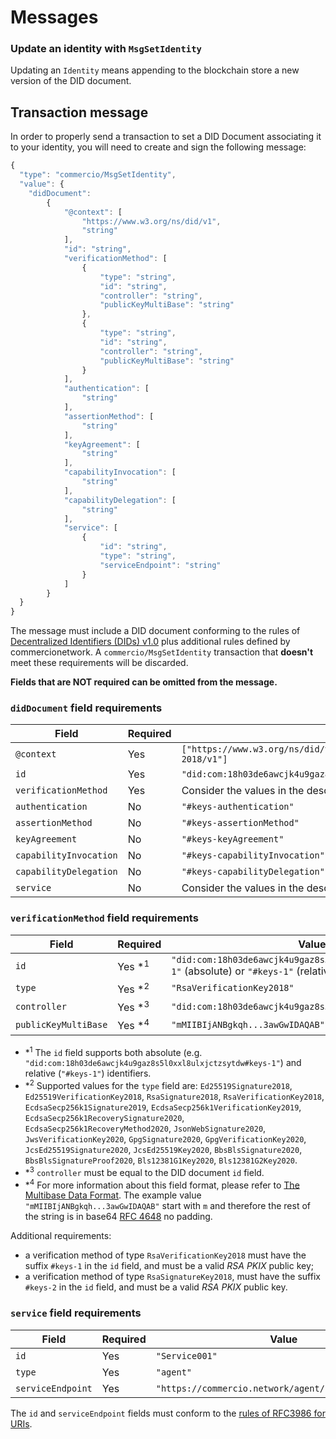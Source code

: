 <!--
order: 3
-->

# Messages

### Update an identity with `MsgSetIdentity`

Updating an `Identity` means appending to the blockchain store a new version of the DID document.

## Transaction message
In order to properly send a transaction to set a DID Document associating it to your identity, you will need to create and sign the following message:

```javascript
{
  "type": "commercio/MsgSetIdentity",
  "value": {
    "didDocument":
        {
            "@context": [
                "https://www.w3.org/ns/did/v1",
                "string"
            ],
            "id": "string",
            "verificationMethod": [
                {
                    "type": "string",
                    "id": "string",
                    "controller": "string",
                    "publicKeyMultiBase": "string"
                },
                {
                    "type": "string",
                    "id": "string",
                    "controller": "string",
                    "publicKeyMultiBase": "string"
                }
            ],
            "authentication": [
                "string"
            ],
            "assertionMethod": [
                "string"
            ],
            "keyAgreement": [
                "string"
            ],
            "capabilityInvocation": [
                "string"
            ],
            "capabilityDelegation": [
                "string"
            ],
            "service": [
                {
                    "id": "string",
                    "type": "string",
                    "serviceEndpoint": "string"
                }
            ]
        }
  }
}
```

The message must include a DID document conforming to the rules of [Decentralized Identifiers (DIDs) v1.0](https://www.w3.org/TR/2021/PR-did-core-20210803/) plus additional rules defined by commercionetwork.
A `commercio/MsgSetIdentity` transaction that **doesn't** meet these requirements will be discarded.

**Fields that are NOT required can be omitted from the message.**

### `didDocument` field requirements

| Field                  | Required | Value |
| ---                  | ------ | --- |
| `@context`             | Yes      | `["https://www.w3.org/ns/did/v1","https://w3id.org/security/suites/ed25519-2018/v1"]` |
| `id`                   | Yes      | `"did:com:18h03de6awcjk4u9gaz8s5l0xxl8ulxjctzsytd"` |
| `verificationMethod`   | Yes      | Consider the values in the description below | 
| `authentication`       | No       | `"#keys-authentication"` |
| `assertionMethod`      | No       | `"#keys-assertionMethod"` |
| `keyAgreement`         | No       | `"#keys-keyAgreement"` |
| `capabilityInvocation` | No       | `"#keys-capabilityInvocation"` |
| `capabilityDelegation` | No       | `"#keys-capabilityDelegation"` |
| `service`              | No       | Consider the values in the description below |

### `verificationMethod` field requirements
| Field                  | Required | Value |
| ---                  | ------ | --- |
| `id`                   | Yes *<sup>1</sup> | `"did:com:18h03de6awcjk4u9gaz8s5l0xxl8ulxjctzsytdw#keys-1"` (absolute) or `"#keys-1"` (relative) | 
| `type`                 | Yes *<sup>2</sup> | `"RsaVerificationKey2018"` | 
| `controller`           | Yes *<sup>3</sup> | `"did:com:18h03de6awcjk4u9gaz8s5l0xxl8ulxjctzsytd"` | 
| `publicKeyMultiBase`   | Yes *<sup>4</sup> | `"mMIIBIjANBgkqh...3awGwIDAQAB"` | 

- *<sup>1</sup> The `id` field supports both absolute (e.g. `"did:com:18h03de6awcjk4u9gaz8s5l0xxl8ulxjctzsytdw#keys-1"`) and relative (`"#keys-1"`) identifiers.
- *<sup>2</sup> Supported values for the `type` field are: `Ed25519Signature2018`, `Ed25519VerificationKey2018`, `RsaSignature2018`, `RsaVerificationKey2018`, `EcdsaSecp256k1Signature2019`, `EcdsaSecp256k1VerificationKey2019`, `EcdsaSecp256k1RecoverySignature2020`, `EcdsaSecp256k1RecoveryMethod2020`, `JsonWebSignature2020`, `JwsVerificationKey2020`, `GpgSignature2020`, `GpgVerificationKey2020`, `JcsEd25519Signature2020`, `JcsEd25519Key2020`, `BbsBlsSignature2020`, `BbsBlsSignatureProof2020`, `Bls12381G1Key2020`, `Bls12381G2Key2020`.
- *<sup>3</sup> `controller` must be equal to the DID document `id` field.
- *<sup>4</sup> For more information about this field format, please refer to [The Multibase Data Format](https://tools.ietf.org/id/draft-multiformats-multibase-00.html). The example value `"mMIIBIjANBgkqh...3awGwIDAQAB"` start with `m` and therefore the rest of the string is in base64 [RFC 4648](https://datatracker.ietf.org/doc/html/rfc4648) no padding.

Additional requirements:
- a verification method of type `RsaVerificationKey2018` must have the suffix `#keys-1` in the `id` field, and must be a valid _RSA PKIX_ public key;
- a verification method of type `RsaSignatureKey2018`, must have the suffix `#keys-2` in the `id` field, and must be a valid _RSA PKIX_ public key.



### `service` field requirements
| Field                  | Required | Value |
| ---                  | ----- | --- |
| `id`                   | Yes      | `"Service001"` | 
| `type`                 | Yes      | `"agent"` | 
| `serviceEndpoint`      | Yes      | `"https://commercio.network/agent/serviceEndpoint/"`      | 

The `id` and `serviceEndpoint` fields must conform to the [rules of RFC3986 for URIs](https://datatracker.ietf.org/doc/html/rfc3986).